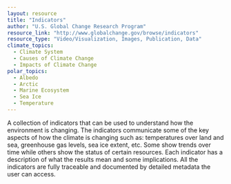 ```yaml
---
layout: resource
title: "Indicators"
author: "U.S. Global Change Research Program"
resource_link: "http://www.globalchange.gov/browse/indicators"
resource_type: "Video/Visualization, Images, Publication, Data"
climate_topics:
  - Climate System
  - Causes of Climate Change
  - Impacts of Climate Change
polar_topics:
  - Albedo
  - Arctic
  - Marine Ecosystem
  - Sea Ice
  - Temperature
---
```


A collection of indicators that can be used to understand how the environment is changing. The indicators communicate some of the key aspects of how the climate is changing such as: temperatures over land and sea, greenhouse gas levels, sea ice extent, etc. Some show trends over time while others show the status of certain resources. Each indicator has a description of what the results mean and some implications. All the indicators are fully traceable and documented by detailed metadata the user can access.